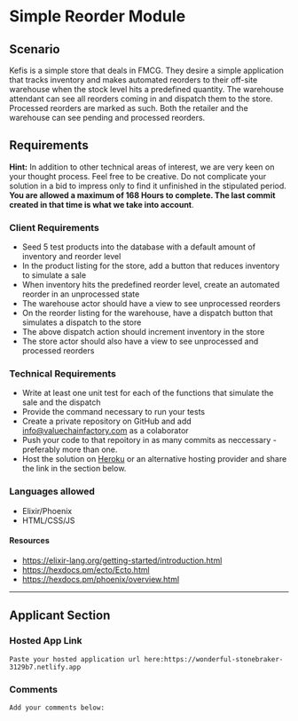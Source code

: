 # Simple Reorder Module

## Scenario

Kefis is a simple store that deals in FMCG. They desire a simple application that tracks inventory and makes automated reorders to their off-site warehouse when the stock level hits a predefined quantity.
The warehouse attendant can see all reorders coming in and dispatch them to the store. Processed reorders are marked as such.
Both the retailer and the warehouse can see pending and processed reorders.

## Requirements

**Hint:** In addition to other technical areas of interest, we are very keen on your thought process. Feel free to be creative. Do not complicate your solution in a bid to impress only to find it unfinished in the stipulated period.
**You are allowed a maximum of 168 Hours to complete. The last commit created in that time is what we take into account**.

### Client Requirements

- Seed 5 test products into the database with a default amount of inventory and reorder level
- In the product listing for the store, add a button that reduces inventory to simulate a sale
- When inventory hits the predefined reorder level, create an automated reorder in an unprocessed state
- The warehouse actor should have a view to see unprocessed reorders
- On the reorder listing for the warehouse, have a dispatch button that simulates a dispatch to the store
- The above dispatch action should increment inventory in the store
- The store actor should also have a view to see unprocessed and processed reorders

### Technical Requirements

- Write at least one unit test for each of the functions that simulate the sale and the dispatch
- Provide the command necessary to run your tests
- Create a private repository on GitHub and add [info@valuechainfactory.com](mailto:info@valuechainfactory.com) as a colaborator
- Push your code to that repoitory in as many commits as neccessary - preferably more than one.
- Host the solution on [Heroku](https://www.heroku.com/) or an alternative hosting provider and share the link in the section below.

### Languages allowed

- Elixir/Phoenix
- HTML/CSS/JS

#### Resources

- https://elixir-lang.org/getting-started/introduction.html
- https://hexdocs.pm/ecto/Ecto.html
- https://hexdocs.pm/phoenix/overview.html

---

## Applicant Section

### Hosted App Link

    Paste your hosted application url here:https://wonderful-stonebraker-3129b7.netlify.app

### Comments

    Add your comments below:
